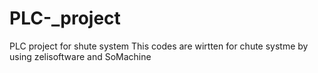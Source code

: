 # PLC-_project
PLC project for shute system
This codes are wirtten for chute systme by using zelisoftware and SoMachine

